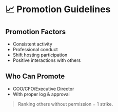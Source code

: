 # 📈 Promotion Guidelines

## Promotion Factors
- Consistent activity
- Professional conduct
- Shift hosting participation
- Positive interactions with others

## Who Can Promote
- COO/CFO/Executive Director
- With proper log & approval

> Ranking others without permission = 1 strike.
